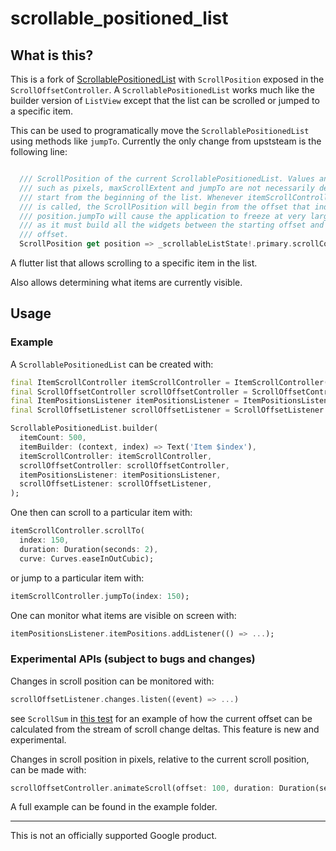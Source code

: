# scrollable_positioned_list

## What is this?

This is a fork of  [ScrollablePositionedList](https://pub.dev/packages/scrollable_positioned_list) with `ScrollPosition` exposed in the `ScrollOffsetController`. A `ScrollablePositionedList` works much like the builder version of `ListView` except that the list can be scrolled or jumped to a specific item.

This can be used to programatically move the `ScrollablePositionedList` using methods like `jumpTo`. Currently the only change from upststeam is the following line:

```dart

  /// ScrollPosition of the current ScrollablePositionedList. Values and methods
  /// such as pixels, maxScrollExtent and jumpTo are not necessarily defined to
  /// start from the beginning of the list. Whenever itemScrollController.jumpTo
  /// is called, the ScrollPosition will begin from the offset that index.
  /// position.jumpTo will cause the application to freeze at very large values
  /// as it must build all the widgets between the starting offset and the ending
  /// offset.
  ScrollPosition get position => _scrollableListState!.primary.scrollController.position;

```

A flutter list that allows scrolling to a specific item in the list.

Also allows determining what items are currently visible.

## Usage

### Example

A `ScrollablePositionedList` can be created with:

```dart
final ItemScrollController itemScrollController = ItemScrollController();
final ScrollOffsetController scrollOffsetController = ScrollOffsetController();
final ItemPositionsListener itemPositionsListener = ItemPositionsListener.create();
final ScrollOffsetListener scrollOffsetListener = ScrollOffsetListener.create()

ScrollablePositionedList.builder(
  itemCount: 500,
  itemBuilder: (context, index) => Text('Item $index'),
  itemScrollController: itemScrollController,
  scrollOffsetController: scrollOffsetController,
  itemPositionsListener: itemPositionsListener,
  scrollOffsetListener: scrollOffsetListener,
);
```

One then can scroll to a particular item with:

```dart
itemScrollController.scrollTo(
  index: 150,
  duration: Duration(seconds: 2),
  curve: Curves.easeInOutCubic);
```

or jump to a particular item with:

```dart
itemScrollController.jumpTo(index: 150);
```

One can monitor what items are visible on screen with:

```dart
itemPositionsListener.itemPositions.addListener(() => ...);
```

### Experimental APIs (subject to bugs and changes)

Changes in scroll position can be monitored with:

```dart
scrollOffsetListener.changes.listen((event) => ...)
```

see `ScrollSum` in [this test](test/scroll_offset_listener_test.dart) for an example of how the current offset can be 
calculated from the stream of scroll change deltas.  This feature is new and experimental.

Changes in scroll position in pixels, relative to the current scroll position, can be made with:

```dart
scrollOffsetController.animateScroll(offset: 100, duration: Duration(seconds: 1));
```

A full example can be found in the example folder.

--------------------------------------------------------------------------------

This is not an officially supported Google product.
